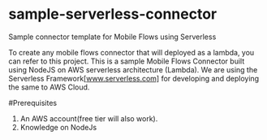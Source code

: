 # sample-serverless-connector
Sample connector template for Mobile Flows using Serverless

To create any mobile flows connector that will deployed as a lambda, you can refer to this project.
This is a sample Mobile Flows Connector built using NodeJS on AWS serverless architecture (Lambda). 
We are using the Serverless Framework[www.serverless.com] for developing and deploying the same to AWS Cloud.

#Prerequisites
1. An AWS account(free tier will also work).
2. Knowledge on NodeJs


